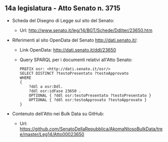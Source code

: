 ## 14a legislatura - Atto Senato n. 3715 ##

* Scheda del Disegno di Legge sul sito del Senato:
	* Url: http://www.senato.it/leg/14/BGT/Schede/Ddliter/23650.htm

* Riferimenti al sito OpenData del Senato http://dati.senato.it/:
	* Link OpenData: http://dati.senato.it/ddl/23650
	* Query SPARQL per i documenti relativi all'Atto Senato:

        ```
        PREFIX osr: <http://dati.senato.it/osr/>  
		SELECT DISTINCT ?testoPresentato ?testoApprovato  
		WHERE  
		{  
		    ?ddl a osr:Ddl.  
		    ?ddl osr:idFase 23650 .  
		    OPTIONAL { ?ddl osr:testoPresentato ?testoPresentato }  
		    OPTIONAL { ?ddl osr:testoApprovato ?testoApprovato }  
		}
		```
* Contenuto dell'Atto nei Bulk Data su GitHub:
    * Url: https://github.com/SenatoDellaRepubblica/AkomaNtosoBulkData/tree/master/Leg14/Atto00023650		